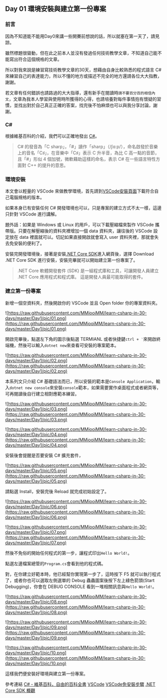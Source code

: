 ## Day 01 環境安裝與建立第一份專案

### 前言

因為不知道能不能用Day0來講一些開賽前想說的話，所以就塞在第一天了，請見諒。

雖然標題很聳動，但在此之前本人並沒有發過任何技術教學文章，不知道自己能不能寫出符合這個規格的文章。

所以對我來說是練習寫技術教學文章的30天，想藉由自身比較熟悉的程式語言 C# 來練習自己的表達能力，所以不懂的地方或描述不完全的地方還請各位大大指教，謝謝。

若文章有任何錯誤也請路過的大大指導，還有新手在閱讀時`請不要百分百的相信內文`，文章為我本人學習與使用時所獲得的心得，也請培養對每件事情抱有懷疑的習慣，並找出對於自己真正正確的答案，找完後不怕麻煩也可以與我分享討論，謝謝。

### C#

根據維基百科的介紹，我們可以正確地發出 [C#][C# wiki]。

> C# 的發音為「C sharp」，「#」讀作「sharp」（/ʃɑːp/），命名啟發於音樂上的音名「C♯」，在音樂中「C♯」表示 C 升半音，為比 C 高一點的音節，且「#」形似 4 個加號，微軟藉助這樣的命名，表示 C# 在一些語言特性方面對 C++ 的提升的意思。

### 環境安裝

本文會以輕量的 VSCode 來做教學環境，首先請到[VSCode安裝頁面]下載符合自己電腦規格的版本。

如果本身已有安裝任何 C# 開發環境也可以，只是專案的建立方式不太一樣，這邊只針對 VSCode 進行講解。

題外話：如果是 Windows 或 Linux 的用戶，可以下載壓縮檔來製作 VSCode 攜帶版。只要在解壓縮後的資料夾裡增加一個 data 資料夾，讓往後的 VSCode 設定放在 data 裡面就可以。切記如果直接開啟就會寫入 user 資料夾裡，那就會失去免安裝的便利了。

安裝完開發環境後，接著是安裝[.NET Core SDK]進入網頁後，選擇 Download .NET Core SDK 進行安裝，安裝完畢就可以開始建立第一份專案了。

>.NET Core 軟體開發套件 (SDK) 是一組程式庫和工具，可讓開發人員建立 .NET Core 應用程式和程式庫。 這是開發人員最可能取得的套件。

### 建立第一份專案

新增一個空資料夾，然後開啟你的 VSCode 並且 Open folder 你的專案資料夾。

![https://raw.githubusercontent.com/MMiooiMM/learn-csharp-in-30-days/master/Day1/pic/01.png](https://raw.githubusercontent.com/MMiooiMM/learn-csharp-in-30-days/master/Day1/pic/01.png)

開啟完畢後，點選左下角的圖示後點選 TERMIANL 或者快捷鍵`ctrl + ‵`來開啟終端機，然後可以輸入`dotnet new`來查看可安裝的專案範本。

![https://raw.githubusercontent.com/MMiooiMM/learn-csharp-in-30-days/master/Day1/pic/02.png](https://raw.githubusercontent.com/MMiooiMM/learn-csharp-in-30-days/master/Day1/pic/02.png)

本系列文只介紹 C# 基礎語法而已，所以安裝的範本是`Console Application`，輸入`dotnet new console`來安裝`console`範本，如果需要實作桌面程式或者網頁等，可再閱讀後自行建立相對應範本練習。

![https://raw.githubusercontent.com/MMiooiMM/learn-csharp-in-30-days/master/Day1/pic/03.png](https://raw.githubusercontent.com/MMiooiMM/learn-csharp-in-30-days/master/Day1/pic/03.png)

![https://raw.githubusercontent.com/MMiooiMM/learn-csharp-in-30-days/master/Day1/pic/04.png](https://raw.githubusercontent.com/MMiooiMM/learn-csharp-in-30-days/master/Day1/pic/04.png)

安裝後會提醒是否要安裝 C# 擴充套件，

![https://raw.githubusercontent.com/MMiooiMM/learn-csharp-in-30-days/master/Day1/pic/05.png](https://raw.githubusercontent.com/MMiooiMM/learn-csharp-in-30-days/master/Day1/pic/05.png)

請點選 Install，安裝完後 Reload 就完成初始設定了。

![https://raw.githubusercontent.com/MMiooiMM/learn-csharp-in-30-days/master/Day1/pic/06.png](https://raw.githubusercontent.com/MMiooiMM/learn-csharp-in-30-days/master/Day1/pic/06.png)

![https://raw.githubusercontent.com/MMiooiMM/learn-csharp-in-30-days/master/Day1/pic/07.png](https://raw.githubusercontent.com/MMiooiMM/learn-csharp-in-30-days/master/Day1/pic/07.png)

然後不免俗的開始任何程式的第一步，讓程式印出`Hello World!`。

點選左邊檔案總管的`Program.cs`會看到他的程式碼。

對，在你建立好範本時，他已經幫你實現第一步了，這時按下 F5 就可以執行程式了，或者你也可以選取左側選單的 Debug 蟲蟲圖案後按下左上綠色箭頭(Start Debugging)，你會在 DEBUG CONSOLE 看到一堆相關訊息與`Hello World!`。


![https://raw.githubusercontent.com/MMiooiMM/learn-csharp-in-30-days/master/Day1/pic/08.png](https://raw.githubusercontent.com/MMiooiMM/learn-csharp-in-30-days/master/Day1/pic/08.png)

![https://raw.githubusercontent.com/MMiooiMM/learn-csharp-in-30-days/master/Day1/pic/09.png](https://raw.githubusercontent.com/MMiooiMM/learn-csharp-in-30-days/master/Day1/pic/09.png)

![https://raw.githubusercontent.com/MMiooiMM/learn-csharp-in-30-days/master/Day1/pic/10.png](https://raw.githubusercontent.com/MMiooiMM/learn-csharp-in-30-days/master/Day1/pic/10.png)

這樣我們便安裝好環境與建立第一份專案。

參考連結
[C# - 維基百科，自由的百科全書][C# wiki]
[VSCode]
[VSCode免安裝步驟]
[.NET Core SDK 概觀]

[C# wiki]: https://zh.wikipedia.org/wiki/C%E2%99%AF
[VSCode]: https://code.visualstudio.com/
[VSCode安裝頁面]: https://code.visualstudio.com/#alt-downloads
[VSCode免安裝步驟]: https://code.visualstudio.com/docs/editor/portable
[.NET Core SDK 概觀]: https://docs.microsoft.com/zh-tw/dotnet/core/sdk
[.NET Core SDK]: https://www.microsoft.com/net/download